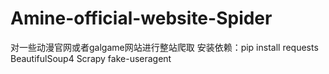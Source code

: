 # Amine-official-website-Spider
对一些动漫官网或者galgame网站进行整站爬取
安装依赖：pip install requests BeautifulSoup4 Scrapy fake-useragent